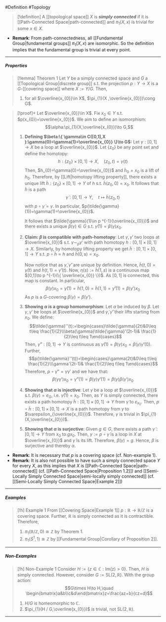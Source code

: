 #Definition #Topology 

> [!definition]
> A [[topological space]] $X$ is ***simply connected*** if it is [[Path-Connected Space|path-connected]] and $\pi_{1}(X,x)$ is trivial for some $x\in X$. 
- **Remark**: From path-connectedness, all [[Fundamental Group|fundamental groups]] $\pi_{1}(X,x)$ are isomorphic. So the definition implies that the fundamental group is trivial at every point.
---
##### Properties
> [!lemma] Theorem 1
> Let $Y$ be a simply connected space and $G$ a [[Topological Group|discrete group]] s.t. the projection $p:Y\to X$ is a $G$-[[covering space]] where $X:= Y / G$. Then,
> 1. for all $\overline{x_{0}}\in X$, $\pi_{1}(X ,\overline{x_{0}})\cong G$.

> [!proof]+
> Let $\overline{x_{0}}\in X$. Fix $x_{0}\in Y$ s.t. $p(x_{0})=\overline{x_{0}}$. We aim to define an isomorphism: $$\alpha:\pi_{1}(X,\overline{x_{0}})\to G,$$
> 1. **Defining $\beta:\{ \gamma\in C([0,1],X ):\gamma(0)=\gamma(1)=\overline{x_{0}} \}\to G$:**
>    Let $\gamma:[0,1]\to X$ be a loop at $\overline{x_{0}}$. Let $\{ z_{0} \}$ be any point set and define the homotopy: $$h:\{ z_{0} \}\times[0,1]\to X,\quad (z_{0},t)=\gamma(t)$$Then, $h_{0}=\gamma(0)=\overline{x_{0}}$ and $\tilde{h}_{0}=x_{0}$ is a lift of $h_{0}$. Therefore, by [[Lift|homotopy lifting property]], there exists a unique lift $\tilde{h}:\{ z_{0} \}\times[0,1]\to Y$ of $h$ s.t. $\tilde{h}(z_{0},0)=x_{0}$. It follows that $\tilde{h}$ is a path $$\tilde{\gamma}:[0,1]\to Y,\quad t\mapsto \tilde{h}(z_{0},t)$$with $p\circ\tilde{\gamma}=\gamma$. In particular, $p(\tilde{\gamma}(1))=\gamma(1)=\overline{x_{0}}$. 
>    
>    It follows that $\tilde{\gamma}(1)\in p ^{-1}(\overline{x_{0}})$ and there exists a unique $\beta(\gamma)\in G$ s.t. $\tilde{\gamma}(1)=\beta(\gamma)x_{0}$.
> 2. **Claim: $\beta$ is compatible with path-homotopy**:
>    Let $\gamma,\gamma'$ two loops at $\overline{x_{0}}$ s.t. $\gamma \sim_{p} \gamma'$ with path homotopy $h:[0,1]\times[0,1]\to X$. Similarly, by homotopy lifting property we get $\tilde{h}:[0,1]\times[0,1]\to Y$ s.t. $p\circ\tilde{h}=h$ and $\tilde{h}(0,s)=x_{0}$.
>    
>    Now notice that as $\tilde{\gamma},\tilde{\gamma}'$ are unique by definition. Hence, $\tilde{h}(t,0)=\tilde{\gamma}(t)$ and $\tilde{h}(t,1)=\tilde{\gamma}'(t)$. Now, $\eta(s):=\tilde{h}(1,s)$ is a continuous map $[0,1]\to p ^{-1}(\{ \overline{x_{0}} \})$. As $[0,1]$ is connected, this map is constant. In particular, $$\beta(\gamma)x_{0}=\tilde{\gamma}(1)=\tilde{h}(1,0)=\tilde{h}(1,1)=\tilde{\gamma}'(1)=\beta(\gamma')x_{0}$$As $p$ is a $G$-covering $\beta(\gamma)=\beta(\gamma')$.
> 3. **Showing $\alpha$ is a group homomorphism**:
>    Let $\alpha$ be induced by $\beta$. Let $\gamma,\gamma'$ be loops at $\overline{x_{0}}$ and $\tilde{\gamma},\tilde{\gamma}'$ their lifts starting from $x_{0}$. We define: $$\tilde{\gamma}''(t):=\begin{cases}\tilde{\gamma}(2t)&0\leq t\leq \frac{1}{2}\\\beta(\gamma)\tilde{\gamma}'(2t-1)& \frac{1}{2}\leq t\leq 1\end{cases}$$Then, $\tilde{\gamma}'':[0,1]\to Y$ is continuous as $\tilde{\gamma}(1)=\beta(\gamma)x_{0}=\beta(\gamma)\tilde{\gamma}'(0)$. Further, $$p(\tilde{\gamma}''(t))=\begin{cases}\gamma(2t)&0\leq t\leq \frac{1}{2}\\\gamma'(2t-1)& \frac{1}{2}\leq t\leq 1\end{cases}$$Therefore, $p\circ\tilde{\gamma}''=\gamma\gamma'$ and we have that: $$\beta(\gamma\gamma')x_{0}=\tilde{\gamma}''(1)=\beta(\gamma)\tilde{\gamma}'(1)=\beta(\gamma)\beta(\gamma')x_{0}$$
> 4. **Showing that $\alpha$ is injective**:
> 	Let $\gamma$ be a loop at $\overline{x_{0}}$ s.t. $\beta(\gamma)=e_{G}$, i.e. $\tilde{\gamma}(1)=x_{0}$. Then, as $Y$ is simply connected, there exists a path homotopy $\tilde{h}:[0,1]\times[0,1]\to Y$ from $\tilde{\gamma}$ to $\varepsilon_{x_{0}}$. Then, $p\circ \tilde{h}:[0,1]\times[0,1]\to X$ is a path homotopy from $\gamma$ to $\varepsilon_{\overline{x_{0}}}$. Therefore, $\gamma$ is trivial in $\pi_{1}(X,\overline{x_{0}})$.
> 5. **Showing that $\alpha$ is surjective**:
>    Given $g\in G$, there exists a path $\tilde{\gamma}:[0,1]\to Y$ from $x_{0}$ to $gx_{0}$. Then, $\gamma:=p\circ\tilde{\gamma}$ is a loop in $X$ at $\overline{x_{0}}$ and $\tilde{\gamma}$ is its lift. Therefore, $\beta(\gamma)=g$. Hence, $\beta$ is surjective and thereby $\alpha$.
>    
- **Remark**: It is necessary that $p$ is a covering space (cf. Non-example 1).
- **Remark**: It is also not possible to have such a simply connected space $Y$ for every $X$, as this implies that $X$ is [[Path-Connected Space|path-connected]] (cf. [[Path-Connected Space|Proposition 1.2]]) and [[Semi-Locally Simply Connected Space|semi-locally simply connected]] (cf. [[Semi-Locally Simply Connected Space|Example 2]])
---
##### Examples
> [!h] Example 1
> From [[Covering Space|Example 1]] $p:\mathbb{R}\to \mathbb{R} /\mathbb{Z}$ is a covering space. Further, $\mathbb{R}$ is simply connected as it is contractible. Therefore, 
> 1. $\pi_{1}(\mathbb{R} / \mathbb{Z},0)\cong \mathbb{Z}$ by Theorem 1.
> 2. $\pi_{1}(S^1, 1)\cong \mathbb{Z}$ by [[Fundamental Group|Corollary of Proposition 2]].
---
##### Non-Examples
> [!h] Non-Example 1
> Consider $H:=\{ z\in \mathbb{C}:\text{Im(z)}>0 \}$. Then, $H$ is simply connected. However, consider $G:=\text{SL}(2,\mathbb{R})$. With the group action: $$G\times H\to H,\quad \begin{bmatrix}a&b\\c&d\end{bmatrix}z=\frac{az+b}{cz+d}$$
> 1. $H /G$ is homeomorphic to $\mathbb{C}$.
> 2. $\pi_{1}(H / G,\overline{x_{0}})$ is trivial, not $\text{SL}(2,\mathbb{R})$.
---
